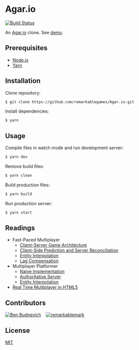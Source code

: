 # Agar.io

[![Build Status](https://travis-ci.org/remarkablegames/Agar.io.svg?branch=master)](https://travis-ci.org/remarkablegames/Agar.io)

An [Agar.io](https://agar.io/) clone. See [demo](https://agarlo.herokuapp.com/).

## Prerequisites

- [Node.js](https://nodejs.org/)
- [Yarn](https://yarnpkg.com/lang/en/docs/install/)

## Installation

Clone repository:

```sh
$ git clone https://github.com/remarkablegames/Agar.io.git
```

Install dependencies:

```sh
$ yarn
```

## Usage

Compile files in watch mode and run development server:

```sh
$ yarn dev
```

Remove build files:

```sh
$ yarn clean
```

Build production files:

```sh
$ yarn build
```

Run production server:

```sh
$ yarn start
```

## Readings

- Fast-Paced Multiplayer
  - [Client-Server Game Architecture](https://www.gabrielgambetta.com/client-server-game-architecture.html)
  - [Client-Side Prediction and Server Reconciliation](https://www.gabrielgambetta.com/client-side-prediction-server-reconciliation.html)
  - [Entity Interpolation](https://www.gabrielgambetta.com/entity-interpolation.html)
  - [Lag Compensation](https://www.gabrielgambetta.com/lag-compensation.html)
- Multiplayer Platformer
  - [Naive Implementation](https://antriel.com/post/online-platformer-1/)
  - [Authoritative Server](https://antriel.com/post/online-platformer-3/)
  - [Entity Interpolation](https://antriel.com/post/online-platformer-5/)
- [Real Time Multiplayer in HTML5](http://buildnewgames.com/real-time-multiplayer/)

## Contributors

[![Ben Budnevich](https://avatars.githubusercontent.com/u/2293095?s=50)](https://github.com/benox3) &nbsp;&nbsp;
[![remarkablemark](https://avatars.githubusercontent.com/u/10594555?s=50)](https://github.com/remarkablemark)

## License

[MIT](LICENSE)
